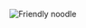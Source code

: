 ![Friendly noodle](https://encrypted-tbn0.gstatic.com/images?q=tbn:ANd9GcSt_jW-J4D7lxURdnS9-5olIOuhEXnXuHNYMA&usqp=CAU)
